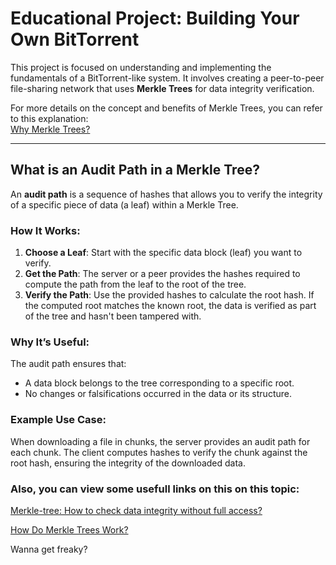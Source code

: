 # Educational Project: Building Your Own BitTorrent

This project is focused on understanding and implementing the fundamentals of a BitTorrent-like system. It involves creating a peer-to-peer file-sharing network that uses **Merkle Trees** for data integrity verification.

For more details on the concept and benefits of Merkle Trees, you can refer to this explanation:  
[Why Merkle Trees?](https://github.com/cliftonm/MerkleTree/blob/master/why%20merkle%20trees.txt)

---

## What is an Audit Path in a Merkle Tree?

An **audit path** is a sequence of hashes that allows you to verify the integrity of a specific piece of data (a leaf) within a Merkle Tree. 

### How It Works:
1. **Choose a Leaf**: Start with the specific data block (leaf) you want to verify.
2. **Get the Path**: The server or a peer provides the hashes required to compute the path from the leaf to the root of the tree.
3. **Verify the Path**: Use the provided hashes to calculate the root hash. If the computed root matches the known root, the data is verified as part of the tree and hasn't been tampered with.

### Why It’s Useful:
The audit path ensures that:
- A data block belongs to the tree corresponding to a specific root.
- No changes or falsifications occurred in the data or its structure.

### Example Use Case:
When downloading a file in chunks, the server provides an audit path for each chunk. The client computes hashes to verify the chunk against the root hash, ensuring the integrity of the downloaded data.

### Also, you can view some usefull links on this on this topic:
[Merkle-tree: How to check data integrity without full access?](https://habr.com/ru/articles/873718/) 

[How Do Merkle Trees Work?](https://www.baeldung.com/cs/merkle-trees)


Wanna get freaky?
